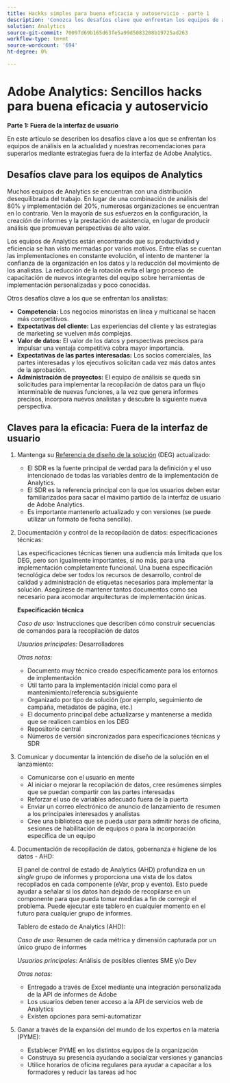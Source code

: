 ```yaml
---
title: Hackks simples para buena eficacia y autoservicio - parte 1
description: 'Conozca los desafíos clave que enfrentan los equipos de análisis hoy en día, y nuestras recomendaciones para superarlos usando estrategias fuera de la interfaz de usuario de Adobe Analytics. '
solution: Analytics
source-git-commit: 70097d69b165d63fe5a99d5083208b19725ad263
workflow-type: tm+mt
source-wordcount: '694'
ht-degree: 0%

---
```


# Adobe Analytics: Sencillos hacks para buena eficacia y autoservicio

**Parte 1: Fuera de la interfaz de usuario**

En este artículo se describen los desafíos clave a los que se enfrentan los equipos de análisis en la actualidad y nuestras recomendaciones para superarlos mediante estrategias fuera de la interfaz de Adobe Analytics.

## Desafíos clave para los equipos de Analytics

Muchos equipos de Analytics se encuentran con una distribución desequilibrada del trabajo. En lugar de una combinación de análisis del 80% y implementación del 20%, numerosas organizaciones se encuentran en lo contrario. Ven la mayoría de sus esfuerzos en la configuración, la creación de informes y la prestación de asistencia, en lugar de producir análisis que promuevan perspectivas de alto valor.

Los equipos de Analytics están encontrando que su productividad y eficiencia se han visto mermadas por varios motivos. Entre ellas se cuentan las implementaciones en constante evolución, el intento de mantener la confianza de la organización en los datos y la reducción del movimiento de los analistas. La reducción de la rotación evita el largo proceso de capacitación de nuevos integrantes del equipo sobre herramientas de implementación personalizadas y poco conocidas.

Otros desafíos clave a los que se enfrentan los analistas:

* **Competencia:** Los negocios minoristas en línea y multicanal se hacen más competitivos.
* **Expectativas del cliente:** Las experiencias del cliente y las estrategias de marketing se vuelven más complejas.
* **Valor de datos:** El valor de los datos y perspectivas precisos para impulsar una ventaja competitiva cobra mayor importancia.
* **Expectativas de las partes interesadas:** Los socios comerciales, las partes interesadas y los ejecutivos solicitan cada vez más datos antes de la aprobación.
* **Administración de proyectos:** El equipo de análisis se queda sin solicitudes para implementar la recopilación de datos para un flujo interminable de nuevas funciones, a la vez que genera informes precisos, incorpora nuevos analistas y descubre la siguiente nueva perspectiva.

## Claves para la eficacia: Fuera de la interfaz de usuario

1. Mantenga su [Referencia de diseño de la solución](/help/implementation/implementation-basics/creating-and-maintaining-an-sdr.md) (DEG) actualizado:

   * El SDR es la fuente principal de verdad para la definición y el uso intencionado de todas las variables dentro de la implementación de Analytics.
   * El SDR es la referencia principal con la que los usuarios deben estar familiarizados para sacar el máximo partido de la interfaz de usuario de Adobe Analytics.
   * Es importante mantenerlo actualizado y con versiones (se puede utilizar un formato de fecha sencillo).

1. Documentación y control de la recopilación de datos: especificaciones técnicas:

   Las especificaciones técnicas tienen una audiencia más limitada que los DEG, pero son igualmente importantes, si no más, para una implementación completamente funcional. Una buena especificación tecnológica debe ser todos los recursos de desarrollo, control de calidad y administración de etiquetas necesarios para implementar la solución. Asegúrese de mantener tantos documentos como sea necesario para acomodar arquitecturas de implementación únicas.

   **Especificación técnica**

   _Caso de uso:_ Instrucciones que describen cómo construir secuencias de comandos para la recopilación de datos

   _Usuarios principales:_ Desarrolladores

   _Otras notas:_

   * Documento muy técnico creado específicamente para los entornos de implementación
   * Útil tanto para la implementación inicial como para el mantenimiento/referencia subsiguiente
   * Organizado por tipo de solución (por ejemplo, seguimiento de campaña, metadatos de página, etc.)
   * El documento principal debe actualizarse y mantenerse a medida que se realicen cambios en los DEG
   * Repositorio central
   * Números de versión sincronizados para especificaciones técnicas y SDR

1. Comunicar y documentar la intención de diseño de la solución en el lanzamiento:

   * Comunicarse con el usuario en mente
   * Al iniciar o mejorar la recopilación de datos, cree resúmenes simples que se puedan compartir con las partes interesadas
   * Reforzar el uso de variables adecuado fuera de la puerta
   * Enviar un correo electrónico de anuncio de lanzamiento de resumen a los principales interesados y analistas
   * Cree una biblioteca que se pueda usar para admitir horas de oficina, sesiones de habilitación de equipos o para la incorporación específica de un equipo

1. Documentación de recopilación de datos, gobernanza e higiene de los datos - AHD:

   El panel de control de estado de Analytics (AHD) profundiza en un _single_ grupo de informes y proporciona una vista de los datos recopilados en cada componente (eVar, prop y evento). Esto puede ayudar a señalar si los datos han dejado de recopilarse en un componente para que pueda tomar medidas a fin de corregir el problema. Puede ejecutar este tablero en cualquier momento en el futuro para cualquier grupo de informes.

   Tablero de estado de Analytics (AHD):

   _Caso de uso:_ Resumen de cada métrica y dimensión capturada por un único grupo de informes

   _Usuarios principales:_ Análisis de posibles clientes SME y/o Dev

   _Otras notas:_
   * Entregado a través de Excel mediante una integración personalizada de la API de informes de Adobe
   * Los usuarios deben tener acceso a la API de servicios web de Analytics
   * Existen opciones para semi-automatizar

1. Ganar a través de la expansión del mundo de los expertos en la materia (PYME):

   * Establecer PYME en los distintos equipos de la organización
   * Construya su presencia ayudando a socializar versiones y ganancias
   * Utilice horarios de oficina regulares para ayudar a capacitar a los formadores y reducir las tareas ad hoc
